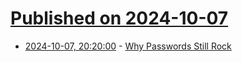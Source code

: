 # [Published on 2024-10-07](index.md)

* [2024-10-07, 20:20:00](https://soylentnews.org/article.pl?sid=24/10/07/106218&from=rss) - [Why Passwords Still Rock](https://soylentnews.org/article.pl?sid=24/10/07/106218&from=rss)
